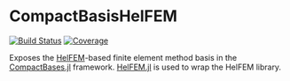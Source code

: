# CompactBasisHelFEM

[![Build Status](https://github.com/mortenpi/CompactBasisHelFEM.jl/workflows/CI/badge.svg)](https://github.com/mortenpi/CompactBasisHelFEM.jl/actions)
[![Coverage](https://codecov.io/gh/mortenpi/CompactBasisHelFEM.jl/branch/master/graph/badge.svg)](https://codecov.io/gh/mortenpi/CompactBasisHelFEM.jl)

Exposes the [HelFEM][HelFEM]-based finite element method basis in the [CompactBases.jl][CompactBases.jl] framework.
[HelFEM.jl][HelFEM.jl] is used to wrap the HelFEM library.

[HelFEM]: https://github.com/susilehtola/HelFEM
[HelFEM.jl]: https://github.com/mortenpi/HelFEM.jl
[CompactBases.jl]: https://github.com/JuliaApproximation/CompactBases.jl
